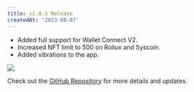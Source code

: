 ```yaml
---
title: v1.0.5 Release
createdAt: '2023-08-07'
---
```


- Added full support for Wallet Connect V2.
- Increased NFT limit to 500 on Rollux and Syscoin.
- Added vibrations to the app.

![](/static/release1.0.5.png)

Check out the <a href="https://github.com/syscoin/pali-mobile" target="_blank">GitHub Repository</a> for more details and updates.
